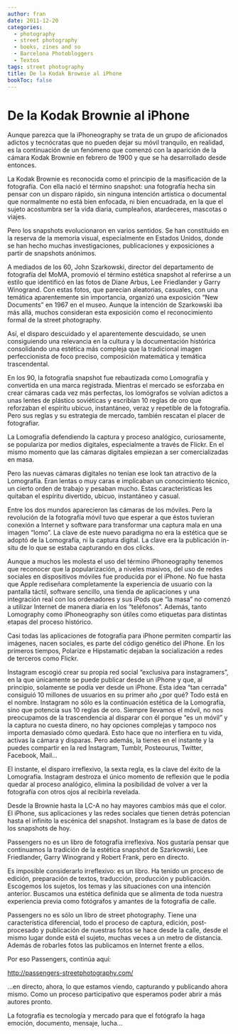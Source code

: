 ```yaml
---
author: fran
date: 2011-12-20
categories:
  - photography
  - street photography
  - books, zines and so
  - Barcelona Photobloggers
  - Textos
tags: street photography
title: De la Kodak Brownie al iPhone
bookToc: false
---
```


# De la Kodak Brownie al iPhone

Aunque parezca que la iPhoneography se trata de un grupo de aficionados adictos y tecnócratas que no pueden dejar su
móvil tranquilo, en realidad, es la continuación de un fenómeno que comenzó con la aparición de la cámara Kodak Brownie
en febrero de 1900 y que se ha desarrollado desde entonces.

La Kodak Brownie es reconocida como el principio de la masificación de la fotografía. Con ella nació el término
snapshot: una fotografía hecha sin pensar con un disparo rápido, sin ninguna intención artística o documental que
normalmente no está bien enfocada, ni bien encuadrada, en la que el sujeto acostumbra ser la vida diaria, cumpleaños,
atardeceres, mascotas o viajes.

Pero los snapshots evolucionaron en varios sentidos. Se han constituido en la reserva de la memoria visual,
especialmente en Estados Unidos, donde se han hecho muchas investigaciones, publicaciones y exposiciones a partir de
snapshots anónimos.

A mediados de los 60, John Szarkowski, director del departamento de fotografía del MoMA, promovió el término estética
snapshot al referirse a un estilo que identificó en las fotos de Diane Arbus, Lee Friedlander y Garry Winogrand. Con
estas fotos, que parecían aleatorias, casuales, con una temática aparentemente sin importancia, organizó una exposición
“New Documents” en 1967 en el museo. Aunque la intención de Szarkowski iba más allá, muchos consideran esta exposición
como el reconocimiento formal de la street photography.

Así, el disparo descuidado y el aparentemente descuidado, se unen consiguiendo una relevancia en la cultura y la
documentación histórica consolidando una estética más compleja que la tradicional imagen perfeccionista de foco preciso,
composición matemática y temática trascendental.

En los 90, la fotografía snapshot fue rebautizada como Lomografía y convertida en una marca registrada. Mientras el
mercado se esforzaba en crear cámaras cada vez más perfectas, los lomógrafos se volvían adictos a unas lentes de
plástico soviéticas y escribían 10 reglas de oro que reforzaban el espíritu ubicuo, instantáneo, veraz y repetible de la
fotografía. Pero sus reglas y su estrategia de mercado, también rescatan el placer de fotografiar.

La Lomografía defendiendo la captura y proceso analógico, curiosamente, se populariza por medios digitales,
especialmente a través de Flickr. En el mismo momento que las cámaras digitales empiezan a ser comercializadas en masa.

Pero las nuevas cámaras digitales no tenían ese look tan atractivo de la Lomografía. Eran lentas o muy caras e
implicaban un conocimiento técnico, un cierto orden de trabajo y pesaban mucho. Estas características les quitaban el
espíritu divertido, ubicuo, instantáneo y casual.

Entre los dos mundos aparecieron las cámaras de los móviles. Pero la revolución de la fotografía móvil tuvo que esperar
a que éstos tuvieran conexión a Internet y software para transformar una captura mala en una imagen “lomo”. La clave de
este nuevo paradigma no era la estética que se adoptó de la Lomografía, ni la captura digital. La clave era la
publicación in-situ de lo que se estaba capturando en dos clicks.

Aunque a muchos les molesta el uso del término iPhoneography tenemos que reconocer que la popularización, a niveles
masivos, del uso de redes sociales en dispositivos móviles fue producida por el iPhone. No fue hasta que Apple
rediseñara completamente la experiencia de usuario con la pantalla táctil, software sencillo, una tienda de aplicaciones
y una integración real con los ordenadores y sus iPods que “la masa” no comenzó a utilizar Internet de manera diaria en
los “teléfonos”. Además, tanto Lomography como iPhoneography son útiles como etiquetas para distintas etapas del proceso
histórico.

Casi todas las aplicaciones de fotografía para iPhone permiten compartir las imágenes, nacen sociales, es parte del
código genético del iPhone. En los primeros tiempos, Polarize e Hipstamatic dejaban la socialización a redes de terceros
como Flickr.

Instagram escogió crear su propia red social “exclusiva para instagramers”, en la que únicamente se puede publicar desde
un iPhone y que, al principio, solamente se podía ver desde un iPhone. Esta idea “tan cerrada” consiguió 10 millones de
usuarios en su primer año ¿por qué? Todo está en el nombre. Instagram no sólo es la continuación estética de la
Lomografía, sino que potencia sus 10 reglas de oro. Siempre llevamos el móvil, no nos preocupamos de la trascendencia al
disparar con él porque “es un móvil” y la captura no cuesta dinero, no hay opciones complejas y tampoco nos importa
demasiado cómo quedará. Esto hace que no interfiera en tu vida, activas la cámara y disparas. Pero además, la tienes en
el instante y la puedes compartir en la red Instagram, Tumblr, Posteourus, Twitter, Facebook, Mail…

El instante, el disparo irreflexivo, la sexta regla, es la clave del éxito de la Lomografía. Instagram destroza el único
momento de reflexión que le podía quedar al proceso analógico, elimina la posibilidad de volver a ver la fotografía con
otros ojos al recibirla revelada.

Desde la Brownie hasta la LC-A no hay mayores cambios más que el color. El iPhone, sus aplicaciones y las redes sociales
que tienen detrás potencian hasta el infinito la escénica del snapshot. Instagram es la base de datos de los snapshots
de hoy.

Passengers no es un libro de fotografía irreflexiva. Nos gustaría pensar que continuamos la tradición de la estética
snapshot de Szarkowski, Lee Friedlander, Garry Winogrand y Robert Frank, pero en directo.

Es imposible considerarlo irreflexivo: es un libro. Ha tenido un proceso de edición, preparación de textos, traducción,
producción y publicación. Escogemos los sujetos, los temas y las situaciones con una intención anterior. Buscamos una
estética definida que se alimenta de toda nuestra experiencia previa como fotógrafos y amantes de la fotografía de
calle.

Passengers no es sólo un libro de street photography. Tiene una característica diferencial, todo el proceso de captura,
edición, post-procesado y publicación de nuestras fotos se hace desde la calle, desde el mismo lugar donde está el
sujeto, muchas veces a un metro de distancia. Además de robarles fotos las publicamos en Internet frente a ellos.

Por eso Passengers, continúa aquí:

http://passengers-streetphotography.com/

...en directo, ahora, lo que estamos viendo, capturando y publicando ahora mismo. Como un proceso participativo que
esperamos poder abrir a más autores pronto.

La fotografía es tecnología y mercado para que el fotógrafo la
haga emoción, documento, mensaje, lucha…